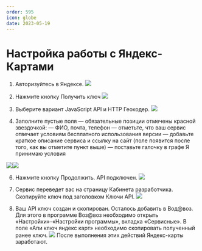 ```yaml
---
order: 595
icon: globe
date: 2023-05-19 
---
```

# Настройка работы с Яндекс-Картами

1. Авторизуйтесь в Яндексе.
![](/images/Авторизация.png)

2. Нажмите кнопку Получить ключ
![](/images/апи.png)

3. Выберите вариант JavaScript API и HTTP Геокодер.
![](/images/гео.png)

4. Заполните пустые поля — обязательные позиции отмечены красной звездочкой:
— ФИО, почта, телефон
— отметьте, что ваш сервис отвечает условиям бесплатного использования версии
— добавьте краткое описание сервиса и ссылку на сайт (поле появится после того, как вы отметите 
пункт выше)
— поставьте галочку в графе Я принимаю условия

![](/images/подкл.png)![](/images/подкл2.png)

6. Нажмите кнопку Продолжить. API подключен.
![](/images/готово.png)

7. Сервис переведет вас на страницу Кабинета разработчика. Скопируйте ключ под заголовком Ключи 
API.
![](/images/сервис.png)

8. Ваш API ключ создан и скопирован. Осталось добавить в Вод@воз.  Для этого в программе Воз@воз необходимо открыть «Настройки»-«Настройки программы», вкладка 
«Сервисные». В поле «Апи ключ яндекс карт» необходимо скопировать полученный ранее ключ.
![](/images/все.png)
После выполнения этих действий Яндекс-карты заработают.
